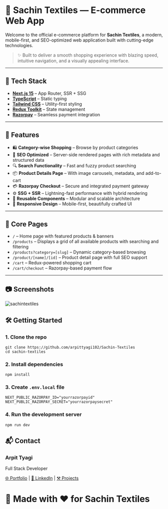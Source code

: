 # 🧵 Sachin Textiles — E-commerce Web App

Welcome to the official e-commerce platform for **Sachin Textiles**, a modern, mobile-first, and SEO-optimized web application built with cutting-edge technologies.

> ✨ Built to deliver a smooth shopping experience with blazing speed, intuitive navigation, and a visually appealing interface.

---

## 🚀 Tech Stack

- **[Next.js 15](https://nextjs.org/)** – App Router, SSR + SSG
- **[TypeScript](https://www.typescriptlang.org/)** – Static typing
- **[Tailwind CSS](https://tailwindcss.com/)** – Utility-first styling
- **[Redux Toolkit](https://redux-toolkit.js.org/)** – State management
- **[Razorpay](https://razorpay.com/)** – Seamless payment integration

---

## 🎯 Features

- 🛍️ **Category-wise Shopping** – Browse by product categories
- 🧠 **SEO Optimized** – Server-side rendered pages with rich metadata and structured data
- 🔍 **Search Functionality** – Fast and fuzzy product searching
- 📦 **Product Details Page** – With image carousels, metadata, and add-to-cart
- 💳 **Razorpay Checkout** – Secure and integrated payment gateway
- ⚙️ **SSG + SSR** – Lightning-fast performance with hybrid rendering
- 🎨 **Reusable Components** – Modular and scalable architecture
- 📱 **Responsive Design** – Mobile-first, beautifully crafted UI

---

## 🧪 Core Pages

- `/` – Home page with featured products & banners
- `/products` – Displays a grid of all available products with searching and filtering
- `/products?category=[slug]` – Dynamic category-based browsing
- `/product/[name]/[id]` – Product detail page with full SEO support
- `/cart` – Redux-powered shopping cart
- `/cart/checkout` – Razorpay-based payment flow

---

## 📷 Screenshots
![sachintextiles](https://github.com/user-attachments/assets/d196b029-00a8-4827-9646-4c76ad836a0d)


## 🛠️ Getting Started

### 1. Clone the repo
```
git clone https://github.com/arpittyagi102/Sachin-Textiles
cd sachin-textiles
```

### 2. Install dependencies
```
npm install
```

### 3. Create `.env.local` file
```
NEXT_PUBLIC_RAZORPAY_ID="yourrazorpayid"
NEXT_PUBLIC_RAZORPAY_SECRET="yourrazorpaysecret"
```

### 4. Run the development server
```
npm run dev
```

## 📬 Contact
### **Arpit Tyagi**

Full Stack Developer

[🌐 Portfolio](https://arpittyagi.in) | [📧 LinkedIn](https://linkedin.com/in/arpittyagi102) | [⚒️ Projects](https://arpittyagi.in#projects)

# 🧵 Made with ❤️ for Sachin Textiles
